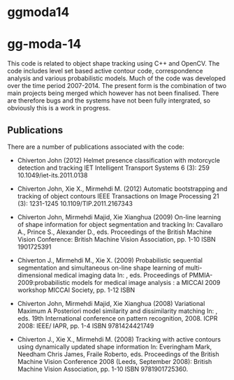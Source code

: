 # ggmoda14

gg-moda-14
=============

This code is related to object shape tracking using C++ and OpenCV. The code includes level set based active contour code, correspondence analysis and various probabilistic models. Much of the code was developed over the time period 2007-2014. The present form is the combination of two main projects being merged which however has not been finalised. There are therefore bugs and the systems have not been fully intergrated, so obviously this is a work in progress.

Publications
-------------

There are a number of publications associated with the code:

 - Chiverton John (2012) Helmet presence classification with motorcycle detection and tracking IET Intelligent Transport Systems 6 (3): 259 10.1049/iet-its.2011.0138

 - Chiverton John, Xie X., Mirmehdi M. (2012) Automatic bootstrapping and tracking of object contours IEEE Transactions on Image Processing 21 (3): 1231-1245 10.1109/TIP.2011.2167343

 - Chiverton John, Mirmehdi Majid, Xie Xianghua (2009) On-line learning of shape information for object segmentation and tracking In: Cavallaro A., Prince S., Alexander D., eds. Proceedings of the British Machine Vision Conference: British Machine Vision Association, pp. 1-10 ISBN 1901725391

 - Chiverton J., Mirmehdi M., Xie X. (2009) Probabilistic sequential segmentation and simultaneous on-line shape learning of multi-dimensional medical imaging data In: , eds. Proceedings of PMMIA-2009:probabilistic models for medical image analysis : a MICCAI 2009 workshop MICCAI Society, pp. 1-12 ISBN

 - Chiverton John, Mirmehdi Majid, Xie Xianghua (2008) Variational Maximum A Posteriori model similarity and dissimilarity matching In: , eds. 19th International conference on pattern recognition, 2008. ICPR 2008: IEEE/ IAPR, pp. 1-4 ISBN 9781424421749

 - Chiverton J., Xie X., Mirmehdi M. (2008) Tracking with active contours using dynamically updated shape information In: Everingham Mark, Needham Chris James, Fraile Roberto, eds. Proceedings of the British Machine Vision Conference 2008 (Leeds, September 2008): British Machine Vision Association, pp. 1-10 ISBN 9781901725360.


